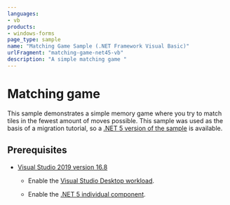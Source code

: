 ```yaml
---
languages:
- vb
products:
- windows-forms
page_type: sample
name: "Matching Game Sample (.NET Framework Visual Basic)"
urlFragment: "matching-game-net45-vb"
description: "A simple matching game "
---
```

# Matching game

This sample demonstrates a simple memory game where you try to match tiles in the fewest amount of moves possible. This sample was used as the basis of a migration tutorial, so a [.NET 5 version of the sample](https://github.com/dotnet/samples/tree/main/windowsforms/matching-game/net5-windows/vb) is available.

## Prerequisites

- [Visual Studio 2019 version 16.8](https://visualstudio.microsoft.com/downloads/?utm_medium=microsoft&utm_source=docs.microsoft.com&utm_campaign=inline+link&utm_content=download+vs2019+desktopguide+winforms)

  - Enable the [Visual Studio Desktop workload](https://docs.microsoft.com/visualstudio/install/modify-visual-studio?view=vs-2019&preserve-view=true#modify-workloads).

  - Enable the [.NET 5 individual component](https://docs.microsoft.com/visualstudio/install/modify-visual-studio?view=vs-2019&preserve-view=true#modify-individual-components).
